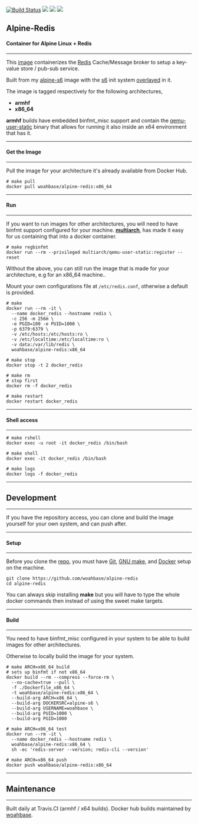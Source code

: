[![Build Status](https://travis-ci.org/woahbase/alpine-redis.svg?branch=master)](https://travis-ci.org/woahbase/alpine-redis) [![](https://images.microbadger.com/badges/image/woahbase/alpine-redis.svg)](https://microbadger.com/images/woahbase/alpine-redis) [![](https://images.microbadger.com/badges/commit/woahbase/alpine-redis.svg)](https://microbadger.com/images/woahsbase/alpine-redis) [![](https://images.microbadger.com/badges/version/woahbase/alpine-redis.svg)](https://microbadger.com/images/woahbase/alpine-redis)

## Alpine-Redis
#### Container for Alpine Linux + Redis

---

This [image][8] containerizes the [Redis][12] Cache/Message broker
to setup a key-value store / pub-sub service.

Built from my [alpine-s6][9] image with the [s6][10] init system
[overlayed][11] in it.

The image is tagged respectively for the following architectures,
* **armhf**
* **x86_64**

**armhf** builds have embedded binfmt_misc support and contain the
[qemu-user-static][5] binary that allows for running it also inside
an x64 environment that has it.

---
#### Get the Image
---

Pull the image for your architecture it's already available from
Docker Hub.

```
# make pull
docker pull woahbase/alpine-redis:x86_64

```

---
#### Run
---

If you want to run images for other architectures, you will need
to have binfmt support configured for your machine. [**multiarch**][4],
has made it easy for us containing that into a docker container.

```
# make regbinfmt
docker run --rm --privileged multiarch/qemu-user-static:register --reset

```
Without the above, you can still run the image that is made for your
architecture, e.g for an x86_64 machine..

Mount your own configurations file at `/etc/redis.conf`, otherwise
a default is provided.

```
# make
docker run --rm -it \
  --name docker_redis --hostname redis \
  -c 256 -m 256m \
  -e PGID=100 -e PUID=1000 \
  -p 6379:6379 \
  -v /etc/hosts:/etc/hosts:ro \
  -v /etc/localtime:/etc/localtime:ro \
  -v data:/var/lib/redis \
  woahbase/alpine-redis:x86_64

# make stop
docker stop -t 2 docker_redis

# make rm
# stop first
docker rm -f docker_redis

# make restart
docker restart docker_redis

```

---
#### Shell access
---

```
# make rshell
docker exec -u root -it docker_redis /bin/bash

# make shell
docker exec -it docker_redis /bin/bash

# make logs
docker logs -f docker_redis

```

---
## Development
---

If you have the repository access, you can clone and
build the image yourself for your own system, and can push after.

---
#### Setup
---

Before you clone the [repo][7], you must have [Git][1], [GNU make][2],
and [Docker][3] setup on the machine.

```
git clone https://github.com/woahbase/alpine-redis
cd alpine-redis

```
You can always skip installing **make** but you will have to
type the whole docker commands then instead of using the sweet
make targets.

---
#### Build
---

You need to have binfmt_misc configured in your system to be able
to build images for other architectures.

Otherwise to locally build the image for your system.

```
# make ARCH=x86_64 build
# sets up binfmt if not x86_64
docker build --rm --compress --force-rm \
  --no-cache=true --pull \
  -f ./Dockerfile_x86_64 \
  -t woahbase/alpine-redis:x86_64 \
  --build-arg ARCH=x86_64 \
  --build-arg DOCKERSRC=alpine-s6 \
  --build-arg USERNAME=woahbase \
  --build-arg PUID=1000 \
  --build-arg PGID=1000

# make ARCH=x86_64 test
docker run --rm -it \
  --name docker_redis --hostname redis \
  woahbase/alpine-redis:x86_64 \
  sh -ec 'redis-server --version; redis-cli --version'

# make ARCH=x86_64 push
docker push woahbase/alpine-redis:x86_64

```

---
## Maintenance
---

Built daily at Travis.CI (armhf / x64 builds). Docker hub builds maintained by [woahbase][6].

[1]: https://git-scm.com
[2]: https://www.gnu.org/software/make/
[3]: https://www.docker.com
[4]: https://hub.docker.com/r/multiarch/qemu-user-static/
[5]: https://github.com/multiarch/qemu-user-static/releases/
[6]: https://hub.docker.com/u/woahbase

[7]: https://github.com/woahbase/alpine-redis
[8]: https://hub.docker.com/r/woahbase/alpine-redis
[9]: https://hub.docker.com/r/woahbase/alpine-s6

[10]: https://skarnet.org/software/s6/
[11]: https://github.com/just-containers/s6-overlay
[12]: https://redis.io

